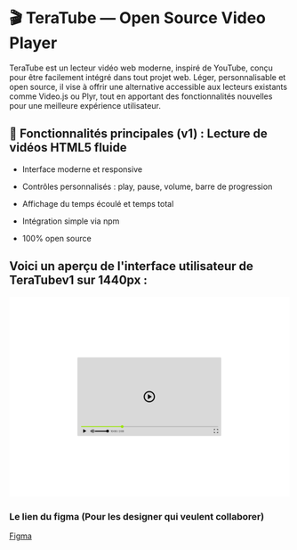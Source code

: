 # 🎬 TeraTube — Open Source Video Player
TeraTube est un lecteur vidéo web moderne, inspiré de YouTube, conçu pour être facilement intégré dans tout projet web. Léger, personnalisable et open source, il vise à offrir une alternative accessible aux lecteurs existants comme Video.js ou Plyr, tout en apportant des fonctionnalités nouvelles pour une meilleure expérience utilisateur.

## 🔧 Fonctionnalités principales (v1) : Lecture de vidéos HTML5 fluide

- Interface moderne et responsive

- Contrôles personnalisés : play, pause, volume, barre de progression

- Affichage du temps écoulé et temps total

- Intégration simple via npm

- 100% open source

## Voici un aperçu de l'interface utilisateur de TeraTubev1 sur 1440px :

![TeraTube Design Preview](./public/Design/Desktop1440px.png)

### Le lien du figma (Pour les designer qui veulent collaborer)
[Figma](https://www.figma.com/design/MNI1AAMLsL8fTSbjynZDvp/TeraTube?node-id=0-1&t=ACXbIle2teQkj9Rg-1)

